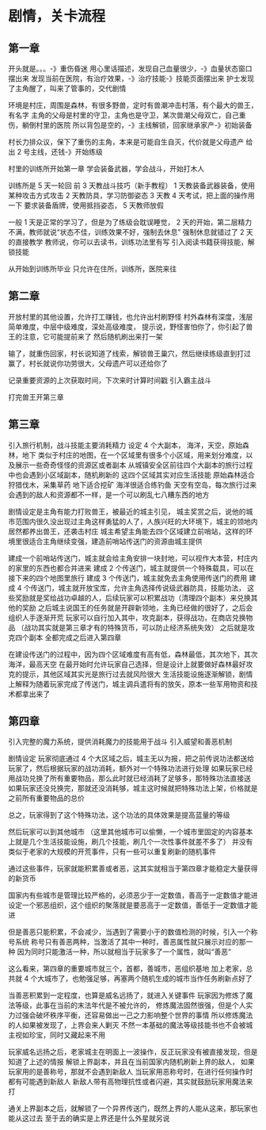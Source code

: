 # 剧情，关卡流程

## 第一章

开头就是。。。-》重伤昏迷
用心里话描述，发现自己血量很少，-》血量状态窗口摆出来
发现当前在医院，有治疗效果，-》治疗技能-》技能页面摆出来
护士发现了主角醒了，叫来了管事的，交代剧情

环境是村庄，周围是森林，有很多野兽，定时有兽潮冲击村落，有个最大的兽王，有名字
主角的父母是村里的守卫，主角也是守卫，某次兽潮父母双亡，自己重伤，躺倒村里的医院
所以背包是空的，-》主线解锁，回家继承家产-》初始装备

村长力排众议，保下了重伤的主角，本来是可能自生自灭，代价就是父母遗产
给出 2 号主线，还钱-》开始练级

村里的训练所开始第一章
学会装备武器，学会战斗，开始打木人

训练所是 5 天一轮回
前 3 天教战斗技巧（新手教程）
1 天教装备武器装备，使用某种攻击方式攻击
2 天教防具，学习防御姿态
3 天教
4 天考试，把上面的操作用一下
要求装备盾牌，使用抵挡姿态，
5 天教师放假

一般 1 天是正常的学习了，但是为了练级会耽误睡觉，
2 天的开始，第二层精力不满，教师就说“状态不佳，训练效果不好，强制去休息”
强制休息就错过了 2 天的直接教学
教师说，你可以去读书，训练功法里有写
引入阅读书籍获得技能，解锁技能

从开始到训练所毕业
只允许在住所，训练所，医院来往

## 第二章

开放村里的其他设置，允许打工赚钱，也允许出村刷野怪
村外森林有深度，浅层简单难度，中层中级难度，深处高级难度，
提示说，野怪害怕你了，你引起了兽王的注意，它可能提前来了
然后随机刷出来打一架

输了，就重伤回家，村长说知道了线索，解锁兽王巢穴，然后继续练级直到打过
赢了，村长就说你功劳很大，父母遗产可以还给你了

记录重要资源的上次获取时间，下次来时计算时间戳
引入霸主战斗

打完兽王开第三章

## 第三章

引入旅行机制，战斗技能主要消耗精力
设定 4 个大副本，
海洋，天空，原始森林，地下
类似于村庄的地图，在一个区域里有很多个小区域，用来划分难度，以及展示一些奇奇怪怪的资源区或者副本
从城镇安全区前往四个大副本的旅行过程中也会遇到小区域副本，随机刷新的
这四个区域其实对应生活技能
原始森林适合狩猎伐木，采集草药
地下适合挖矿
海洋很适合练钓鱼
天空有空岛，每次旅行过来会遇到的敌人和资源都不一样，是一个可以刷乱七八糟东西的地方

剧情设定是主角有能力打败兽王，被最近的城主引见，
城主奖赏之后，说他的城市范围内很久没出现过主角这样勇猛的人了，人族兴旺的大环境下，城主的领地内居然都养出兽王，还袭击村庄
城主希望主角能去四个区域建立前哨站，这样的环境里很适合主角继续变强，建造前哨站传送门的资源由城主提供

建成一个前哨站传送门，城主就会给主角安排一块封地，可以视作大本营，村庄内的家里的东西也都合并进来
建成 2 个传送门，城主就提供一个特殊载具，可以在接下来的四个地图里旅行
建成 3 个传送门，城主就免去主角使用传送门的费用
建成 4 个传送门，城主就开放宝库，允许主角选择传说级武器防具，技能功法，
这些奖励就是奖给战功卓越的人，后续玩家可以积累战功（清理四个副本）来兑换其他的奖励
之后城主说国王的任务就是开辟新领地，主角已经做的很好了，之后会组织人手逐渐开荒
玩家可以自行加入其中，攻克副本，获得战功，在商店兑换物品
（战功其实就是第三章才有的特殊货币，可以防止经济系统失效）
之后就是攻克四个副本
全都完成之后进入第四章

在建设传送门的过程中，因为四个区域难度有高有低，森林最低，其次地下，其次海洋，最高天空
在最开始时允许玩家自己选择，但是设计上就要做好森林最好攻克的提示，其他区域其实光是旅行过去就风险很大
生活技能设施逐渐解锁，剧情上解释为随着玩家完成了传送门，城主调兵遣将有的放矢，原本一些军用物资和技术都拿出来了

## 第四章

引入完整的魔力系统，提供消耗魔力的技能用于战斗
引入威望和善恶机制

剧情设定
玩家彻底通过 4 个大区域之后，城主无以为报，把之前传说功法都送给玩家了，然后根据玩家的战功消耗，额外对一个特殊功法进行处理
如果玩家已经用战功兑换了所有重要物品，那么此时就已经消耗了足够多，那特殊功法直接送
如果玩家还没兑换完，那就还没消耗够，城主这时候就把特殊功法上架，价格就是之前所有重要物品的总价

总之，玩家得到了这个特殊功法，这个功法的具体效果是提高蓝量的等级

然后玩家可以到其他城市
（这里其他城市可以偷懒，一个城市里固定的内容基本上就是几个生活技能设施，刷几个技能，刷几个一次性事件就差不多了）
并没有类似于老家的大规模的开荒事件，只有一些可以重复刷新的随机事件

通过这些事件，玩家就能积累善或者恶，这其实就相当于第四章才能稳定大量获得的新货币

国家内有些城市是管理比较严格的，必须恶少于一定数值，善高于一定数值才能进
设定一个邪恶组织，这个组织的聚落就是要恶高于一定数值，善低于一定数值才能进

但是善恶只能积累，不会减少，当遇到了需要小于的数值检测的时候，引入一个称号系统
称号只有善恶两种，当激活了其中一种时，善恶属性就只展示对应的那一种
因为同时只能激活一种，所以就相当于玩家多了一个属性，就叫“善恶”

这么看来，第四章的重要城市就三个，首都，善城市，恶组织基地
加上老家，总共就 4 个大城市了，也勉强足够，再塞两个随机生成的城市当作任务刷新点好了

当善恶积累到一定程度，也算是威名远扬了，就进入关键事件
玩家因为修炼了魔法等级，此事在当前的末法年代是不被允许的，
修炼魔法固然很强，但是个人实力过强会破坏秩序平衡，还容易做出一己之力影响整个世界的事情
所以修炼魔法的人如果被发现了，上界会来人剿灭
不然一本基础的魔法等级技能书也不会被城主视如珍宝，同时又藏起来不用

玩家威名远扬之后，老家城主在明面上一波操作，反正玩家没有被直接发现，但是知道了上述的情报
解锁上界副本，并且在当前国家内随机刷新上界的敌人，
如果玩家用的是善称号，那就不会遇到新敌人
当玩家用恶称号时，在进行任何操作时都有可能遇到新敌人
新敌人带有高物理抗性或者闪避，其实就鼓励玩家用魔法来打

通关上界副本之后，就解锁了一个异界传送门，既然上界的人能从这来，那玩家也能从这过去
至于去的确实是上界还是什么外星就另说
